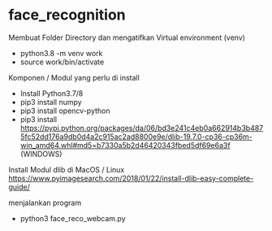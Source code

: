 # face_recognition
Membuat Folder Directory dan mengatifkan Virtual environment (venv)
- python3.8 -m venv work
- source work/bin/activate

Komponen / Modul yang perlu di install 
- Install Python3.7/8
- pip3 install numpy
- pip3 install opencv-python
- pip3 install https://pypi.python.org/packages/da/06/bd3e241c4eb0a662914b3b4875fc52dd176a9db0d4a2c915ac2ad8800e9e/dlib-19.7.0-cp36-cp36m-win_amd64.whl#md5=b7330a5b2d46420343fbed5df69e6a3f (WINDOWS)

Install Modul dlib di MacOS / Linux 
https://www.pyimagesearch.com/2018/01/22/install-dlib-easy-complete-guide/

menjalankan program 
- python3 face_reco_webcam.py 
